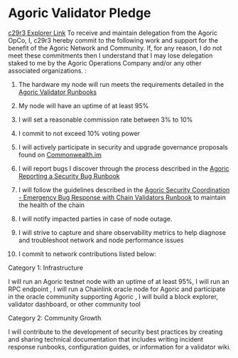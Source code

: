# Agoric Validator Pledge

[c29r3 Explorer Link](https://main.explorer.agoric.net/validator/agoricvaloper1h3y305zhn2gtfg76qaz5ya0at52tvqw3dlskye)
To receive and maintain delegation from the Agoric OpCo, I, c29r3 hereby commit to the following work and support for the benefit of the Agoric Network and Community. If, for any reason, I do not meet these commitments then I understand that I may lose delegation staked to me by the Agoric Operations Company and/or any other associated organizations. :

1. The hardware my node will run meets the requirements detailed in the [Agoric Validator Runbooks](https://github.com/Agoric/agoric-sdk/wiki/Runbook%...)

2. My node will have an uptime of at least 95%

3. I will set a reasonable commission rate between 3% to 10%

4. I commit to not exceed 10% voting power

5. I will actively participate in security and upgrade governance proposals found on [Commonwealth.im](https://commonwealth.im/agoric)

6. I will report bugs I discover through the process described in the [Agoric Reporting a Security Bug Runbook](https://github.com/Agoric/agoric-sdk/wiki/Runbook%...)

7. I will follow the guidelines described in the [Agoric Security Coordination - Emergency Bug Response with Chain Validators Runbook](https://github.com/Agoric/agoric-sdk/wiki/Runbook%...) to maintain the health of the chain

8. I will notify impacted parties in case of node outage.

9. I will strive to capture and share observability metrics to help diagnose and troubleshoot network and node performance issues

10. I commit to network contributions listed below:

Category 1: Infrastructure

I will run an Agoric testnet node with an uptime of at least 95%, I will run an RPC endpoint , I will run a Chainlink oracle node for Agoric and participate in the oracle community supporting Agoric , I will build a block explorer, validator dashboard, or other community tool



Category 2: Community Growth

I will contribute to the development of security best practices by creating and sharing technical documentation that includes writing incident response runbooks, configuration guides, or information for a validator wiki.

